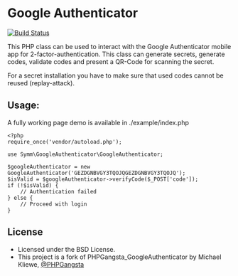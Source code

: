 Google Authenticator
=====================

[![Build Status](https://api.travis-ci.org/symm/google-authenticator.png)](https://travis-ci.org/symm/google-authenticator)

This PHP class can be used to interact with the Google Authenticator mobile app for 2-factor-authentication. This class
can generate secrets, generate codes, validate codes and present a QR-Code for scanning the secret.

For a secret installation you have to make sure that used codes cannot be reused (replay-attack).

Usage:
------

A fully working page demo is available in ./example/index.php

    <?php
    require_once('vendor/autoload.php');

    use Symm\GoogleAuthenticator\GoogleAuthenticator;

    $googleAuthenticator = new GoogleAuthenticator('GEZDGNBVGY3TQOJQGEZDGNBVGY3TQOJQ');
    $isValid = $googleAuthenticator->verifyCode($_POST['code']);
    if (!$isValid) {
        // Authentication failed
    } else {
        // Proceed with login
    }


License
-------

* Licensed under the BSD License.
* This project is a fork of PHPGangsta_GoogleAuthenticator by Michael Kliewe, [@PHPGangsta](http://twitter.com/PHPGangsta)
